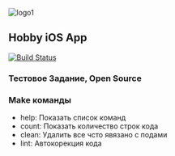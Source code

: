 <img src="https://thumb.ibb.co/e0sdkw/logo1.png" alt="logo1" border="0"></a>

## Hobby iOS App

[![Build Status](https://travis-ci.org/oleizer/HobbyApp.svg?branch=master)](https://travis-ci.org/oleizer/HobbyApp)

### Тестовое Задание, Open Source


### Make команды

* help: Показать список команд
* count: Показать количество строк кода
* clean: Удалить все чсто явязано с подами
* lint: Автокорекция кода
